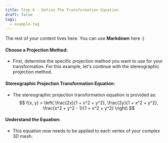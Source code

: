 ```yaml
---
title: Step 6 - Define The Transformation Equation
draft: false
tags:
  - example-tag
---
```

 
The rest of your content lives here. You can use **Markdown** here :)
#### Choose a Projection Method:

- First, determine the specific projection method you want to use for your transformation. For this example, let's continue with the stereographic projection method.

#### Stereographic Projection Transformation Equation:

- The stereographic projection transformation equation is provided as: 
 $$   f(x, y) = \left( \frac{2x}{1 + x^2 + y^2}, \frac{2y}{1 + x^2 + y^2}, \frac{x^2 + y^2 - 1}{1 + x^2 + y^2} \right) $$
#### Understand the Equation:

-  This equation now needs to be applied to each vertex of your complex 3D mesh.
